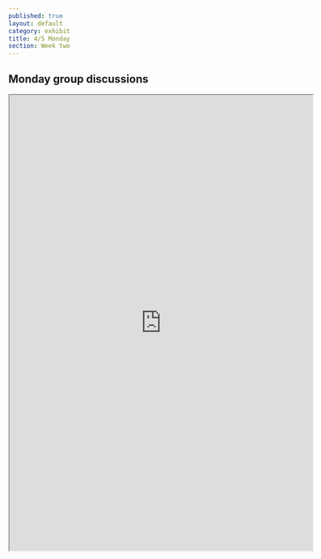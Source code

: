 ```yaml
---
published: true
layout: default
category: exhibit
title: 4/5 Monday
section: Week two
---
```


## Monday group discussions

<iframe height="900" width="600" src="http://www.docdroid.net/file/view/1021n/scanned-document.pdf"> Your browser does not display iFrames</iframe>
